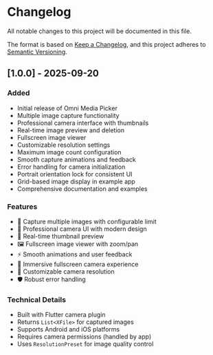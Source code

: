# Changelog

All notable changes to this project will be documented in this file.

The format is based on [Keep a Changelog](https://keepachangelog.com/en/1.0.0/),
and this project adheres to [Semantic Versioning](https://semver.org/spec/v2.0.0.html).

## [1.0.0] - 2025-09-20

### Added
- Initial release of Omni Media Picker
- Multiple image capture functionality
- Professional camera interface with thumbnails
- Real-time image preview and deletion
- Fullscreen image viewer
- Customizable resolution settings
- Maximum image count configuration
- Smooth capture animations and feedback
- Error handling for camera initialization
- Portrait orientation lock for consistent UI
- Grid-based image display in example app
- Comprehensive documentation and examples

### Features
- 📸 Capture multiple images with configurable limit
- 🎨 Professional camera UI with modern design
- 🔄 Real-time thumbnail preview
- 🖼️ Fullscreen image viewer with zoom/pan
- ⚡ Smooth animations and user feedback
- 📱 Immersive fullscreen camera experience
- 🎯 Customizable camera resolution
- 🛡️ Robust error handling

### Technical Details
- Built with Flutter camera plugin
- Returns `List<XFile>` for captured images
- Supports Android and iOS platforms
- Requires camera permissions (handled by app)
- Uses `ResolutionPreset` for image quality control
